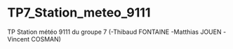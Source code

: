 # TP7_Station_meteo_9111
TP Station météo 9111 du groupe 7 (-Thibaud FONTAINE -Matthias JOUEN -Vincent COSMAN)
